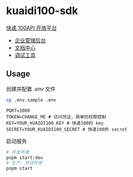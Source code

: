 # kuaidi100-sdk

[快递 100API 开放平台](https://api.kuaidi100.com)

- [企业管理后台](https://api.kuaidi100.com/manager/)
- [文档中心](https://api.kuaidi100.com/document/)
- [调试工具](https://api.kuaidi100.com/debug-tool/)

## Usage

创建并配置 _.env_ 文件

```bash
cp .env.sample .env
```

```text
PORT=3000
TOKEN=CHANGE_ME # 访问凭证，简单的权限控制
KEY=YOUR_KUAIDI100_KEY # 快递100的 key
SECRET=YOUR_KUAIDI100_SECRET # 快递100的 secret

```

启动服务

```bash
# 开发环境
pnpm start:dev
# 生产、测试环境
pnpm start
```
